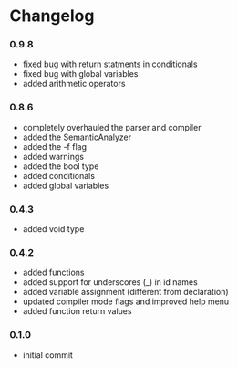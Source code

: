 # Changelog

### 0.9.8
- fixed bug with return statments in conditionals
- fixed bug with global variables
- added arithmetic operators

### 0.8.6
- completely overhauled the parser and compiler
- added the SemanticAnalyzer
- added the -f flag
- added warnings
- added the bool type
- added conditionals
- added global variables

### 0.4.3
- added void type

### 0.4.2
- added functions
- added support for underscores (\_) in id names
- added variable assignment (different from declaration)
- updated compiler mode flags and improved help menu
- added function return values

### 0.1.0
- initial commit